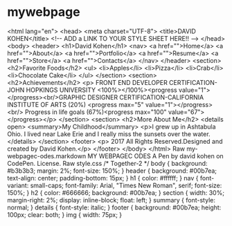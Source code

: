 # mywebpage
 &lt;html lang="en">  &lt;head>   &lt;meta charset="UTF-8">   &lt;title>DAVID KOHEN&lt;/title>   &lt;!-- ADD a LINK TO YOUR STYLE SHEET HERE!! --> &lt;/head>  &lt;body>   &lt;header>     &lt;h1>David Kohen&lt;/h1>     &lt;nav>       &lt;a href="">Home&lt;/a>       &lt;a href="">About&lt;/a>       &lt;a href="">Portfolio&lt;/a>       &lt;a href="">Resume&lt;/a>       &lt;a href="">Store&lt;/a>       &lt;a href="">Contacts&lt;/a>     &lt;/nav>   &lt;/header>   &lt;section>     &lt;h2>Favorite Foods&lt;/h2>     &lt;ul>       &lt;li>Apples&lt;/li>       &lt;li>Pizza&lt;/li>       &lt;li>Crab&lt;/li>       &lt;li>Chocolate Cake&lt;/li>     &lt;/ul>   &lt;/section>    &lt;section>     &lt;h2>Achievements&lt;/h2>     &lt;p> FRONT END DEVELOPER CERTIFICATION- JOHN HOPKINGS UNIVERSITY       &lt;100%>&lt;/100%>&lt;progress value="1">&lt;/progress>&lt;br/>GRAPHIC DESIGNER CERTIFICATION-CALIFORNIA INSTITUTE OF ARTS (20%) &lt;progress max="5" value="1">&lt;/progress>&lt;br/> Progress in life goals (67%)&lt;progress max="100" value="67">&lt;/progress>&lt;/p>   &lt;/section>    &lt;section>     &lt;h2>More About Me&lt;/h2>     &lt;details open>       &lt;summary>My Childhood&lt;/summary>       &lt;p>I grew up in Ashtabula Ohio. I lived near Lake Erie and I really miss the sunsets over the water. &lt;/details>   &lt;/section>    &lt;footer>     &lt;p> 2017 All Rights Reserved.Designed and created by David Kohen.&lt;/p>   &lt;/footer> &lt;/body>  &lt;/html> Raw  my-webpagec-odes.markdown MY WEBPAGEC ODES  A Pen by david kohen on CodePen.  License. Raw  style.css /*  Together-2  */ body {   background: #b3b3b3;   margin: 2%;   font-size: 150%; }  header {   background: #00b7ea;   text-align: center;   padding-bottom: 15px; }  h1 {   color: #ffffff; }  nav {   font-variant: small-caps;   font-family: Arial, "Times New Roman", serif;   font-size: 150%; }  h2 {   color: #666666;   background: #00b7ea; }  section {   width: 30%;   margin-right: 2%;   display: inline-block;   float: left; }  summary {   font-style: normal; }  details {   font-style: italic; }  footer {   background: #00b7ea;   height: 100px;   clear: both; }  img {   width: 75px; }
